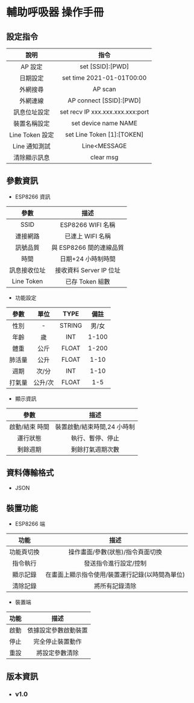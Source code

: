 # 輔助呼吸器 操作手冊

## 設定指令

|      說明       |               指令               |
| :-------------: | :------------------------------: |
|     AP 設定     |         set [SSID]:[PWD]         |
|    日期設定     |    set time 2021-01-01T00:00     |
|    外網搜尋     |             AP scan              |
|    外網連線     |     AP connect [SSID]:[PWD]      |
|  訊息位址設定   | set recv IP xxx.xxx.xxx.xxx:port |
|  裝置名稱設定   |       set device name NAME       |
| Line Token 設定 |    set Line Token [1]:[TOKEN]    |
|  Line 通知測試  |           Line<MESSAGE           |
|  清除顯示訊息   |            clear msg             |

## 參數資訊

- ESP8266 資訊

|          參數          |          描述           |
| :--------------------: | :---------------------: |
|          SSID          |    ESP8266 WIFI 名稱    |
|        連接網路        |    已連上 WIFI 名稱     |
|        訊號品質        | 與 ESP8266 間的連線品質 |
|          時間          |   日期+24 小時制時間    |
|      訊息接收位址      | 接收資料 Server IP 位址 |
|       Line Token       |     已存 Token 組數     |

- 功能設定

|  參數  |  單位   |  TYPE  | 備註  |
| :----: | :-----: | :----: | :---: |
|  性別  |    -    | STRING | 男/女 |
|  年齡  |   歲    |  INT   | 1-100 |
|  體重  |  公斤   | FLOAT  | 1-200 |
| 肺活量 |  公升   | FLOAT  | 1-10  |
|  週期  |  次/分  |  INT   | 1-10  |
| 打氣量 | 公升/次 | FLOAT  |  1-5  |

- 顯示資訊

|      參數      |            描述             |
| :------------: | :-------------------------: |
| 啟動/結束 時間 | 裝置啟動/結束時間,24 小時制 |
|    運行狀態    |      執行、暫停、停止       |
|    剩餘週期    |      剩餘打氣週期次數       |

## 資料傳輸格式

- JSON

## 裝置功能

- ESP8266 端

|    功能    |                      描述                       |
| :--------: | :---------------------------------------------: |
| 功能頁切換 |        操作畫面/參數(狀態)/指令頁面切換         |
|  指令執行  |              發送指令進行設定/控制              |
|  顯示記錄  | 在畫面上顯示指令使用/裝置運行記錄(以時間為單位) |
|  清除記錄  |                 將所有記錄清除                  |

- 裝置端

| 功能 |         描述         |
| :--: | :------------------: |
| 啟動 | 依據設定參數啟動裝置 |
| 停止 |   完全停止裝置動作   |
| 重設 |    將設定參數清除    |

## 版本資訊

- ### v1.0
